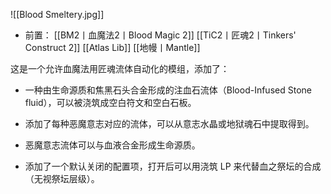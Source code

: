 ![[Blood Smeltery.jpg]]
- 前置：
 [[BM2丨血魔法2丨Blood Magic 2]]
 [[TiC2丨匠魂2丨Tinkers' Construct 2]]
 [[Atlas Lib]]
 [[地幔丨Mantle]]

这是一个允许血魔法用匠魂流体自动化的模组，添加了：  

- 一种由生命源质和焦黑石头合金形成的注血石流体（Blood-Infused Stone fluid），可以被浇筑成空白符文和空白石板。
    
- 添加了每种恶魔意志对应的流体，可以从意志水晶或地狱魂石中提取得到。
    
- 恶魔意志流体可以与血液合金形成生命源质。
    
- 添加了一个默认关闭的配置项，打开后可以用浇筑 LP 来代替血之祭坛的合成（无视祭坛层级）。